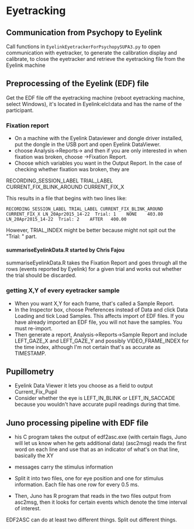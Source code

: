 Eyetracking
==============

## Communication from Psychopy to Eyelink

Call functions in `EyelinkEyetrackerForPsychopySUPA3.py` to open communication with eyetracker, to generate the calibration display and calibrate, to close the eyetracker and retrieve the eyetracking file from the Eyelink machine

## Preprocessing of the Eyelink (EDF) file

Get the EDF file off the eyetracking machine (reboot eyetracking machine, select Windows), it's located in Eyelink:elcl:data and has the name of the participant.

### Fixation report

- On a machine with the Eyelink Dataviewer and dongle driver installed, put the dongle in the USB port and open Eyelink DataViewer.
- choose Analysis->Reports-> and then if you are only interested in when fixation was broken, choose ->Fixation Report.
- Choose which variables you want in the Output Report. In the case of checking whether fixation was broken, they are

RECORDING_SESSION_LABEL 	TRIAL_LABEL	CURRENT_FIX_BLINK_AROUND	CURRENT_FIX_X

This results in a file that begins with two lines like:

`
RECORDING_SESSION_LABEL	TRIAL_LABEL	CURRENT_FIX_BLINK_AROUND	CURRENT_FIX_X
LN_20Apr2015_14-22	Trial: 1	NONE	403.80
LN_20Apr2015_14-22	Trial: 2	AFTER	400.00
`

However, TRIAL_INDEX might be better because might not spit out the "Trial: " part.

#### summariseEyelinkData.R started by Chris Fajou
summariseEyelinkData.R takes the Fixation Report and goes through all the rows (events reported by Eyelink) for a given trial and works out whether the trial should be discarded.
	
### getting X,Y of every eyetracker sample
- When you want X,Y for each frame, that's called a Sample Report. 
- In the Inspector box, choose Preferences instead of Data and click Data Loading and tick Load Samples. This affects import of EDF files. If you have already imported an EDF file, you will not have the samples. You must re-import.
- Then generate a report, Analysis->Reports->Sample Report and include LEFT_GAZE_X and LEFT_GAZE_Y and possibly VIDEO_FRAME_INDEX for the time index, although I'm not certain that's as accurate as TIMESTAMP.


## Pupillometry

- Eyelink Data Viewer it lets you choose as a field to output Current_Fix_Pupil
- Consider whether the eye is LEFT_IN_BLINK or LEFT_IN_SACCADE because you wouldn't have accurate pupil readings during that time.

## Juno processing pipeline with EDF file
- his C program takes the output of edf2asc.exe (with certain flags, Juno will let us know when he gets additional data)
 (asc2msg) reads the first word on each line and use that as an indicator of what's on that line, basically the XY
- messages carry the stimulus information
- Split it into two files, one for eye position and one for stimulus information. Each file has one row for every 0.5 ms.

- Then, Juno has R program that reads in the two files output from asc2msg, then it looks for certain events which denote the time interval of interest.

EDF2ASC can do at least two different things. Split out different things.
